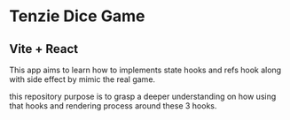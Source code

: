 # Tenzie Dice Game
## Vite + React


This app aims to learn how to implements state hooks and refs hook along with side effect by mimic the real game.

this repository purpose is to grasp a deeper understanding on how using that hooks and rendering process around these 3 hooks.

